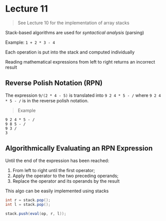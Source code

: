 # Lecture 11
> See Lecture 10 for the implementation of array stacks

Stack-based algorithms are used for *syntactical analysis* (parsing)

Example: `1 + 2 * 3 - 4`

Each operation is put into the stack and computed individually

Reading mathematical expressions from left to right returns an incorrect result

## Reverse Polish Notation (RPN)
The expression `9/(2 * 4 - 5)` is translated into `9 2 4 * 5 - /` where `9 2 4 * 5 - /` is in the reverse polish notation.

> Example

```
9 2 4 * 5 - /
9 8 5 - /
9 3 /
3
```

## Algorithmically Evaluating an RPN Expression

Until the end of the expression has been reached:

1. From left to right until the first operator;
2. Apply the operator to the two preceding operands;
3. Replace the operator and its operands by the result

This algo can be easily implemented using stacks

```java
int r = stack.pop();
int l = stack.pop();

stack.push(eval(op, r, l));
```
